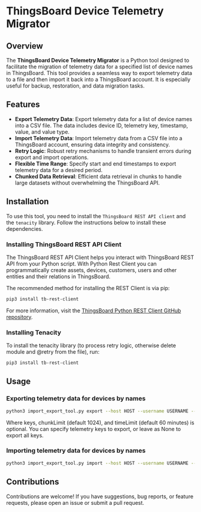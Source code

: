 # ThingsBoard Device Telemetry Migrator

## Overview

The **ThingsBoard Device Telemetry Migrator** is a Python tool designed to facilitate the migration of telemetry data for a specified list of device names in ThingsBoard. This tool provides a seamless way to export telemetry data to a file and then import it back into a ThingsBoard account. It is especially useful for backup, restoration, and data migration tasks.

## Features

- **Export Telemetry Data**: Export telemetry data for a list of device names into a CSV file. The data includes device ID, telemetry key, timestamp, value, and value type.
- **Import Telemetry Data**: Import telemetry data from a CSV file into a ThingsBoard account, ensuring data integrity and consistency.
- **Retry Logic**: Robust retry mechanisms to handle transient errors during export and import operations.
- **Flexible Time Range**: Specify start and end timestamps to export telemetry data for a desired period.
- **Chunked Data Retrieval**: Efficient data retrieval in chunks to handle large datasets without overwhelming the ThingsBoard API.

## Installation

To use this tool, you need to install the `ThingsBoard REST API client` and the `tenacity` library. Follow the instructions below to install these dependencies.

### Installing ThingsBoard REST API Client

The ThingsBoard REST API Client helps you interact with ThingsBoard REST API from your Python script. With Python Rest Client you can programmatically create assets, devices, customers, users and other entities and their relations in ThingsBoard.

The recommended method for installing the REST Client is via pip:

```bash
pip3 install tb-rest-client
```
For more information, visit the [ThingsBoard Python REST Client GitHub repository](https://github.com/thingsboard/thingsboard-python-rest-client).

### Installing Tenacity

To install the tenacity library (to process retry logic, otherwise delete module and @retry from the file), run:

```bash
pip3 install tb-rest-client
```
## Usage

### Exporting telemetry data for devices by names

```bash
python3 import_export_tool.py export --host HOST --username USERNAME --password PASSWORD --fileName FILENAME --startTs START_TS --endTs END_TS --deviceNames 'DEVICE_A,DEVICE_B' [--keys 'a,b,c'] [--chunkLimit 1024] [--timeLimit 60]
```

Where keys, chunkLimit (default 1024), and timeLimit (default 60 minutes) is optional. You can specify telemetry keys to export, or leave as None to export all keys.

### Importing telemetry data for devices by names

```bash
python3 import_export_tool.py import --host HOST --username USERNAME --password PASSWORD --fileName FILENAME
```

## Contributions
Contributions are welcome! If you have suggestions, bug reports, or feature requests, please open an issue or submit a pull request.




